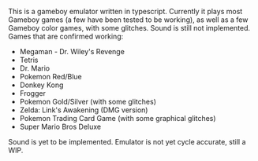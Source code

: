 This is a gameboy emulator written in typescript. Currently it plays most Gameboy games (a few have been tested to be working), as well as a few Gameboy color games, with some glitches. Sound is still not implemented. Games that are confirmed working:

- Megaman - Dr. Wiley's Revenge
- Tetris
- Dr. Mario
- Pokemon Red/Blue
- Donkey Kong
- Frogger
- Pokemon Gold/Silver (with some glitches)
- Zelda: Link's Awakening (DMG version)
- Pokemon Trading Card Game (with some graphical glitches)
- Super Mario Bros Deluxe

Sound is yet to be implemented. Emulator is not yet cycle accurate, still a WIP. 

